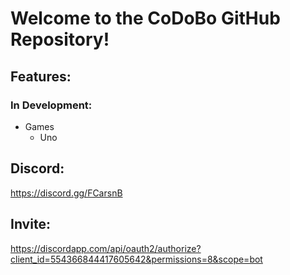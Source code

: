 # Welcome to the CoDoBo GitHub Repository!

## Features:

### In Development:
- Games
    - Uno

## Discord:

<https://discord.gg/FCarsnB>

## Invite:

<https://discordapp.com/api/oauth2/authorize?client_id=554366844417605642&permissions=8&scope=bot>
